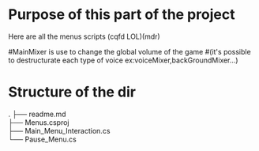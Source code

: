 # Purpose of this part of the project
Here are all the menus scripts (cqfd LOL)(mdr)

#MainMixer is use to change the global volume of the game
#(it's possible to destructurate each type of voice ex:voiceMixer,backGroundMixer...)

# Structure of the dir
.
├── readme.md    
├── Menus.csproj   
├── Main_Menu_Interaction.cs   
└── Pause_Menu.cs   
